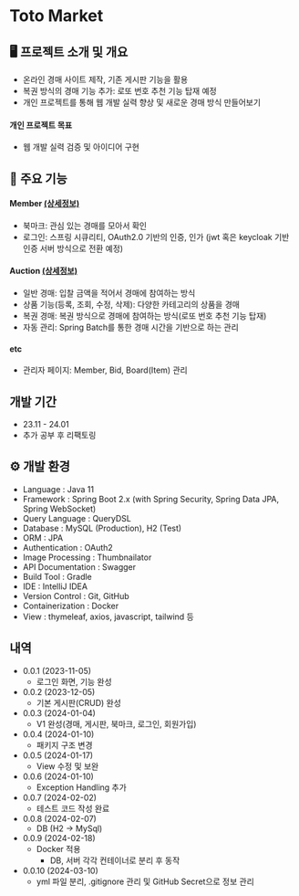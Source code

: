 # Toto Market


## 🖥️ 프로젝트 소개 및 개요
 - 온라인 경매 사이트 제작, 기존 게시판 기능을 활용
 - 복권 방식의 경매 기능 추가: 로또 번호 추천 기능 탑재 예정
 - 개인 프로젝트를 통해 웹 개발 실력 향상 및 새로운 경매 방식 만들어보기

#### 개인 프로젝트 목표
 - 웹 개발 실력 검증 및 아이디어 구현

## 📌 주요 기능

#### Member [(상세정보)](./info/member.md)
- 북마크: 관심 있는 경매를 모아서 확인
- 로그인: 스프링 시큐리티, OAuth2.0 기반의 인증, 인가 (jwt 혹은 keycloak 기반 인증 서버 방식으로 전환 예정)
#### Auction [(상세정보)](./info/auction.md)
- 일반 경매: 입찰 금액을 적어서 경매에 참여하는 방식
- 상품 기능(등록, 조회, 수정, 삭제): 다양한 카테고리의 상품을 경매
- 복권 경매: 복권 방식으로 경매에 참여하는 방식(로또 번호 추천 기능 탑재)
- 자동 관리: Spring Batch를 통한 경매 시간을 기반으로 하는 관리
#### etc
- 관리자 페이지: Member, Bid, Board(Item) 관리


## 개발 기간
- 23.11 - 24.01
- 추가 공부 후 리팩토링

## ⚙️ 개발 환경
- Language : Java 11
- Framework : Spring Boot 2.x (with Spring Security, Spring Data JPA, Spring WebSocket)
- Query Language : QueryDSL
- Database : MySQL (Production), H2 (Test)
- ORM : JPA
- Authentication : OAuth2
- Image Processing : Thumbnailator
- API Documentation : Swagger
- Build Tool : Gradle
- IDE : IntelliJ IDEA
- Version Control : Git, GitHub
- Containerization : Docker
- View : thymeleaf, axios, javascript, tailwind 등

## 내역

* 0.0.1 (2023-11-05)
    * 로그인 화면, 기능 완성
* 0.0.2 (2023-12-05)
    * 기본 게시판(CRUD) 완성
* 0.0.3 (2024-01-04)
    * V1 완성(경매, 게시판, 북마크, 로그인, 회원가입)
* 0.0.4 (2024-01-10)
    * 패키지 구조 변경
* 0.0.5 (2024-01-17)
    * View 수정 및 보완
* 0.0.6 (2024-01-10)
    * Exception Handling 추가
* 0.0.7 (2024-02-02)
    * 테스트 코드 작성 완료
* 0.0.8 (2024-02-07)
    * DB (H2 -> MySql)
* 0.0.9 (2024-02-18)
    * Docker 적용
      - DB, 서버 각각 컨테이너로 분리 후 동작
* 0.0.10 (2024-03-10)
    * yml 파일 분리, .gitignore 관리 및 GitHub Secret으로 정보 관리
